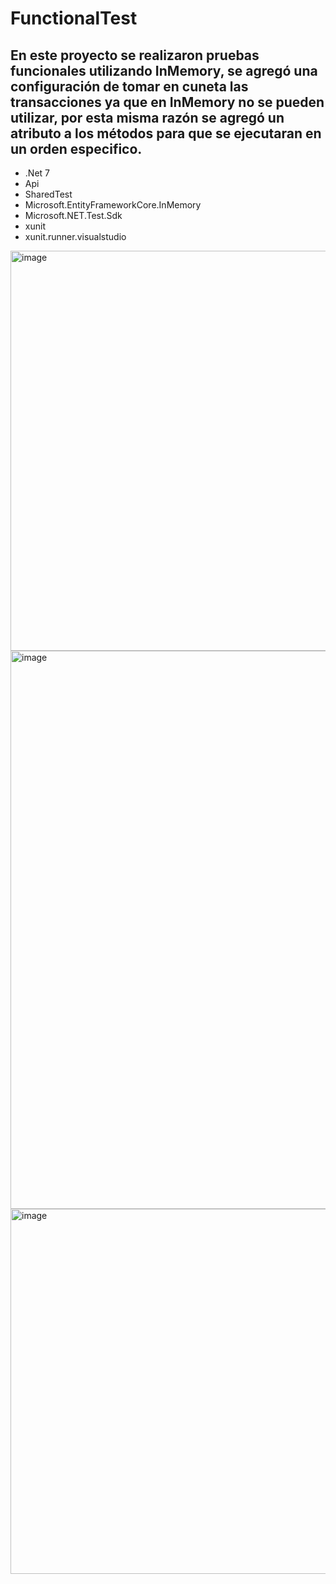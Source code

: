 # FunctionalTest
## En este proyecto se realizaron pruebas funcionales utilizando InMemory, se agregó una configuración de tomar en cuneta las transacciones ya que en InMemory no se pueden utilizar, por esta misma razón se agregó un atributo a los métodos para que se ejecutaran en un orden especifico.
* .Net 7
* Api
* SharedTest
* Microsoft.EntityFrameworkCore.InMemory
* Microsoft.NET.Test.Sdk
* xunit
* xunit.runner.visualstudio

<img width="640" alt="image" src="https://github.com/Chisfx/App/assets/101854771/071afebb-bebe-404c-bc04-0e91832888f7">
<img width="893" alt="image" src="https://github.com/Chisfx/App/assets/101854771/4e6a1cf4-da33-4e93-a719-baf155edbd20">

<img width="584" alt="image" src="https://github.com/Chisfx/App/assets/101854771/2dee2bb5-2ea0-4a6b-9e26-b68b12d7866c">


